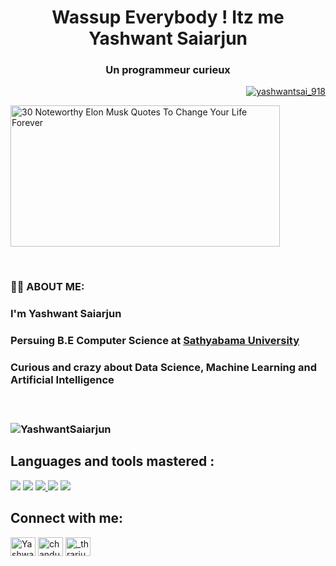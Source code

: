 <p>
  <h1 align="center">Wassup Everybody ! Itz me Yashwant Saiarjun</h1>
</p>
<p>
  <h3 align="center">Un programmeur curieux</h3>
  <p align="right"> <a href="https://twitter.com/yashwantsai_918" target="blank"><img src="https://img.shields.io/twitter/follow/yashwantsai_918?logo=twitter&style=for-the-badge" alt="yashwantsai_918" /></a> </p>
<p>
  <img src="https://www.fearlessmotivation.com/wp-content/uploads/2017/06/elon-quotes-fb.jpg" alt="30 Noteworthy Elon Musk Quotes To Change Your Life Forever" jsname="HiaYvf"        jsaction="load:XAeZkd;" class="n3VNCb" data-noaft="1" style="width: 431px; height: 225.557px; margin: 0px;">  
</p>
<br>

<p>
  <h3>🙋‍♂️ ABOUT ME:<h3>
  <h3>I'm Yashwant Saiarjun<h3>
  <h3>Persuing B.E Computer Science at <a href="https://www.sathyabama.ac.in/">Sathyabama University</a>
  <h3>Curious and crazy about Data Science, Machine Learning and Artificial Intelligence<h3>  
</p><br>
    
 <p align="left">
  <img src="https://github-readme-stats.vercel.app/api?username=YashwantSaiarjun&show_icons=true&theme=tokyonight&hide_border=true&locale=en" alt="YashwantSaiarjun">
</p>   
 
    
 ## Languages and tools mastered :
<p align="left"> 
    <a href="https://www.python.org/" target="_blank"> <img src="https://img.icons8.com/color/48/000000/python--v1.png"/></a>
    <a href="https://jupyter.org/" target="_blank"><img src="https://raw.githubusercontent.com/jupyter/jupyter.github.io/master/assets/main-logo.svg"/></a>
    <a href="https://www.java.com" target="_blank"> <img src="https://img.icons8.com/color/48/000000/java-coffee-cup-logo.png"/> </a>
    <a href="https://en.wikipedia.org/wiki/C%2B%2B" target="_blank"><img src="https://img.icons8.com/color/48/000000/c-plus-plus-logo.png"/></a>
    <a href="https://www.figma.com/" target="_blank"><img src="https://img.icons8.com/color/48/000000/figma--v1.png"/></a>
   

</p>  

<h2 align="left">Connect with me:</h2>
<p align="left">
<a href="https://www.linkedin.com/in/yashwant-saiarjun-s-v-478794197/" target="blank"><img align="center" src="https://raw.githubusercontent.com/rahuldkjain/github-profile-readme-generator/master/src/images/icons/Social/linked-in-alt.svg" alt="Yashwant Saiarjun" height="30" width="40" /></a>
<a href="https://twitter.com/yashwantsai_918" target="blank"><img align="center" src="https://raw.githubusercontent.com/rahuldkjain/github-profile-readme-generator/master/src/images/icons/Social/twitter.svg" alt="chandu_71202" height="30" width="40" /></a>
<a href="https://www.instagram.com/_thearjunsai_/" target="blank"><img align="center" src="https://raw.githubusercontent.com/rahuldkjain/github-profile-readme-generator/master/src/images/icons/Social/instagram.svg" alt="_thrarjunsai_" height="30" width="40" /></a>
</p> 


